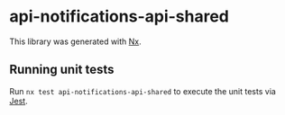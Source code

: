 # api-notifications-api-shared

This library was generated with [Nx](https://nx.dev).

## Running unit tests

Run `nx test api-notifications-api-shared` to execute the unit tests via [Jest](https://jestjs.io).
